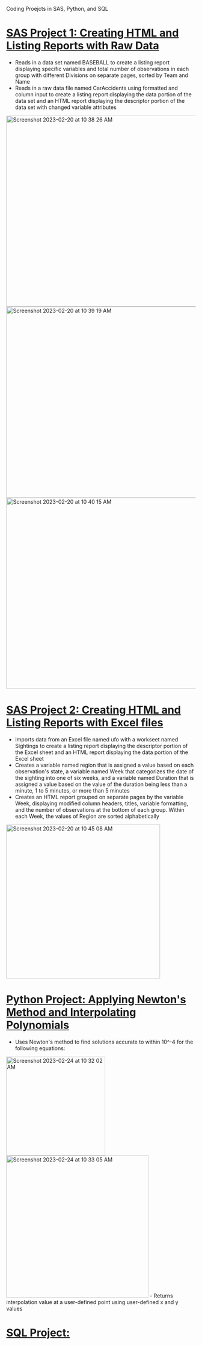 Coding Proejcts in SAS, Python, and SQL

# [SAS Project 1: Creating HTML and Listing Reports with Raw Data](https://github.com/breanusiem/SAS-Project-1)
 - Reads in a data set named BASEBALL to create a listing report displaying specific variables and total number of observations in each group with different Divisions on separate pages, sorted by Team and Name
 - Reads in a raw data file named CarAccidents using formatted and column input to create a listing report displaying the data portion of the data set and an HTML report displaying the descriptor portion of the data set with changed variable attributes

<img width="508" alt="Screenshot 2023-02-20 at 10 38 26 AM" src="https://user-images.githubusercontent.com/125768647/220179756-7eba2959-b9c5-4cc0-99c3-d4caf826dbb7.png">
<img width="508" alt="Screenshot 2023-02-20 at 10 39 19 AM" src="https://user-images.githubusercontent.com/125768647/220179767-1dc8d563-9b23-4cee-8619-bd92178d9815.png">
<img width="508" alt="Screenshot 2023-02-20 at 10 40 15 AM" src="https://user-images.githubusercontent.com/125768647/220179782-93bd42aa-bcc9-4a7f-82de-329b2df3b165.png">

# [SAS Project 2: Creating HTML and Listing Reports with Excel files](https://github.com/breanusiem/SAS-Project-2)
 - Imports data from an Excel file named ufo with a workseet named Sightings to create a listing report displaying the descriptor portion of the Excel sheet and an HTML report displaying the data portion of the Excel sheet
 - Creates a variable named region that is assigned a value based on each observation's state, a variable named Week that categorizes the date of the sighting into one of six weeks, and a variable named Duration that is assigned a value based on the value of the duration being less than a minute, 1 to 5 minutes, or more than 5 minutes
 - Creates an HTML report grouped on separate pages by the variable Week, displaying modified column headers, titles, variable formatting, and the number of observations at the bottom of each group. Within each Week, the values of Region are sorted alphabetically

<img width="409" alt="Screenshot 2023-02-20 at 10 45 08 AM" src="https://user-images.githubusercontent.com/125768647/220180820-840fe099-46d7-4d4b-842d-8bdb041ab347.png">

# [Python Project: Applying Newton's Method and Interpolating Polynomials](https://github.com/breanusiem/Python-Project)
 - Uses Newton's method to find solutions accurate to within 10^-4 for the following equations:
 <img width="263" alt="Screenshot 2023-02-24 at 10 32 02 AM" src="https://user-images.githubusercontent.com/125768647/221263468-8fef6549-2501-4b6b-85a6-5bd5da7eb4bf.png">
<img width="378" alt="Screenshot 2023-02-24 at 10 33 05 AM" src="https://user-images.githubusercontent.com/125768647/221263482-bd771420-6a2c-4dc2-9367-5b3edf359c08.png">
- Returns interpolation value at a user-defined point using user-defined x and y values

# [SQL Project: ](https://github.com/breanusiem/)
